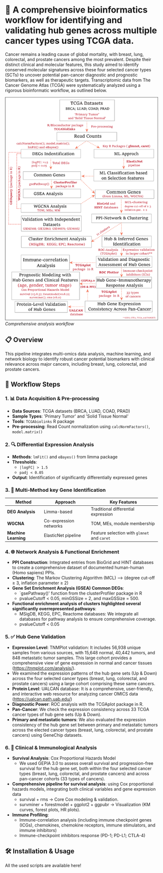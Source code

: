 # 🧬 A comprehensive bioinformatics workflow for identifying and validating hub genes across multiple cancer types using TCGA data.
Cancer remains a leading cause of global mortality, with breast, lung, colorectal, and prostate cancers among the most prevalent. Despite their distinct clinical and molecular features, this study aimed to identify conserved molecular signatures across these four selected cancer types (SCTs) to uncover potential pan-cancer diagnostic and prognostic biomarkers, as well as therapeutic targets. Transcriptomic data from The Cancer Genome Atlas (TCGA) were systematically analyzed using a rigorous bioinformatic workflow, as outlined below.


![Workflow Diagram](workflow.png)
*Comprehensive analysis workflow*

## 📋 Overview

This pipeline integrates multi-omics data analysis, machine learning, and network biology to identify robust cancer potential biomarkers with clinical relevance across major cancers, including breast, lung, colorectal, and prostate cancers.

## 🔄 Workflow Steps

### 1. 📊 Data Acquisition & Pre-processing
- **Data Sources**: TCGA datasets (BRCA, LUAD, COAD, PRAD)
- **Sample Types**: 'Primary Tumor' and 'Solid Tissue Normal'
- **Tools**: `TCGAbiolinks` R package
- **Pre-processing**: Read Count normalization using `calcNormFactors()`, `model.matrix()`

### 2. 🔍 Differential Expression Analysis
- **Methods**: `lmFit()` and `eBayes()` from limma package
- **Thresholds**: 
  - `|logFC| > 1.5`
  - `padj < 0.05`
- **Output**: Identification of significantly differentially expressed genes

### 3. 🎯 Multi-Method key Gene Identification
| Method | Approach | Key Features |
|--------|----------|--------------|
| **DEG Analysis** | Limma-based | Traditional differential expression |
| **WGCNA** | Co-expression networks | TOM, MEs, module membership |
| **Machine Learning** | ElasticNet pipeline | Feature selection with `glmnet` and `caret` |

### 4. 🌐 Network Analysis & Functional Enrichment
- **PPI Construction**: Integrated entries from BioGrid and HINT databases to create a comprehensive dataset of documented human-human (Homo sapiens) PPIs.
- **Clustering**: The Markov Clustering Algorithm (MCL) --> (degree cut-off ≥ 3, inflation parameter ≥ 2)
- **Gene Set Enrichment Analysis (GSEA) Common DEGs**: 
  - `gsePathway()' function from the clusterProfiler package in R
  - pvalueCutoff < 0.05, minGSSize = 2, and maxGSSize = 500.
- **Functional enrichment analysis of clusters highlighted several significantly overrepresented pathways**: 
  - MSigDB, KEGG, EPC, Reactome databases: We integrate all databases for pathway analysis to ensure comprehensive coverage.
  -  pvalueCutoff < 0.05

### 5. ✅ Hub Gene Validation
- **Expression Level**: TNMPlot validation: It includes 56,938 unique samples from various sources, with 15,648 normal, 40,442 tumors, and 848 metastatic tumor samples. This large cohort provides a comprehensive view of gene expression in normal and cancer tissues (https://tnmplot.com/analysis/).
- We examined the expression patterns of the hub gene sets (Up & Down) across the four selected cancer types (breast, lung, colorectal, and prostate cancers) using a large cohort comprising these same cancers.
- **Protein Level**: UALCAN database: It is a comprehensive, user-friendly, and interactive web resource for analyzing cancer OMICS data (https://ualcan.path.uab.edu/)
- **Diagnostic Power**: ROC analysis with the TCGAplot package in R.
- **Pan-Cancer**: We check the expression consistency across 33 TCGA cancer types of hub gene sets (Up & Down).
- **Primary and metastatic tumors**: We also evaluated the expression consistency of the hub gene set between primary and metastatic tumors across the elected cancer types (breast, lung, colorectal, and prostate cancers) using GeneChip datasets.
### 6. 🏥 Clinical & Immunological Analysis
- **Survival Analysis**: Cox Proportional Hazards Model
     - We used GEPIA 3.0 to assess overall survival and progression-free survival for the hub gene set, both within the four selected cancer types (breast, lung, colorectal, and prostate cancers) and across pan-cancer cohorts (33 types of cancers).
- **Comprehensive pipeline for survival analysis**: using Cox proportional hazards models, integrating both clinical variables and gene expression data
    - survival + rms → Core Cox modeling & validation.
    - survminer + forestmodel + ggplot2 + ggpubr → Visualization (KM curves, forest plots, HR plots).
- **Immune Profiling**: 
  - Immune-correlation analysis (including immune checkpoint genes (ICGs), chemokines, chemokine receptors, immune stimulators, and immune inhibitors)
  - Immune-checkpoint inhibitors response (PD-1; PD-L1; CTLA-4)
    
## 🛠️ Installation & Usage
All the used scripts are available here!
